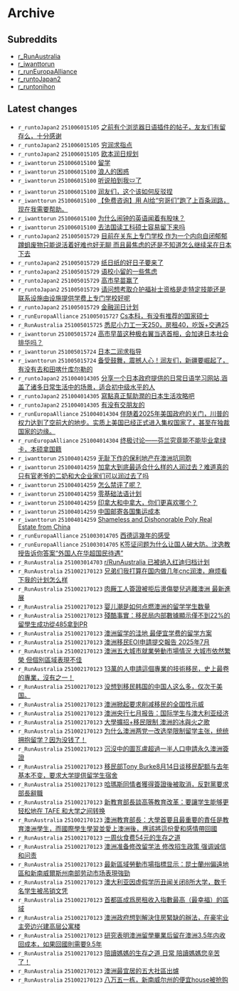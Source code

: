 # Archive

## Subreddits

- [r_RunAustralia](r_RunAustralia/index.md)
- [r_iwanttorun](r_iwanttorun/index.md)
- [r_runEuropaAlliance](r_runEuropaAlliance/index.md)
- [r_runtoJapan2](r_runtoJapan2/index.md)
- [r_runtonihon](r_runtonihon/index.md)

## Latest changes

- `r_runtoJapan2` `251006015105` [之前有个浏览器日语插件的帖子，友友们有留存么，十分感谢](posts/r_runtoJapan2/251005173052_1nyuf7b.md)
- `r_runtoJapan2` `251006015105` [穷润求指点](posts/r_runtoJapan2/251005183301_1nyw3f3.md)
- `r_runtoJapan2` `251006015105` [欧本润日规划](posts/r_runtoJapan2/251005111048_1nylfci.md)
- `r_iwanttorun` `251006015100` [留学](posts/r_iwanttorun/251005085225_1nyj5s4.md)
- `r_iwanttorun` `251006015100` [浪人的困惑](posts/r_iwanttorun/251005213033_1nz0qlb.md)
- `r_iwanttorun` `251006015100` [听说拍到我🩲了](posts/r_iwanttorun/251006003607_1nz4xom.md)
- `r_iwanttorun` `251006015100` [润友们，这个该如何反驳捏](posts/r_iwanttorun/251005171749_1nyu2ki.md)
- `r_iwanttorun` `251006015100` [【免费咨询】用 AI给“穷哥们”跑了上百条润路，现在我需要帮助。](posts/r_iwanttorun/251005234515_1nz3u9b.md)
- `r_iwanttorun` `251006015100` [为什么闹钟的英语闻着有股味？](posts/r_iwanttorun/251005075912_1nyib7j.md)
- `r_iwanttorun` `251006015100` [去法国读工科硕士容易留下来吗](posts/r_iwanttorun/251005104252_1nyky50.md)
- `r_runtoJapan2` `251005015729` [目前在关东上专门学校 作为一个内向自闭郁郁蹲蛆废物只能说活着好难也好无聊 而且最焦虑的还是不知道怎么继续呆在日本下去](posts/r_runtoJapan2/251004042703_1nxkixd.md)
- `r_runtoJapan2` `251005015729` [纸日纸的好日子要来了](posts/r_runtoJapan2/251004083828_1nxoowl.md)
- `r_runtoJapan2` `251005015729` [语校小留的一些焦虑](posts/r_runtoJapan2/251004045610_1nxl1h2.md)
- `r_runtoJapan2` `251005015729` [高市早苗赢了](posts/r_runtoJapan2/251004055841_1nxm3u2.md)
- `r_runtoJapan2` `251005015729` [请问想考取介护福祉士资格是走特定技能还是联系设施由设施提供学费上专门学校好呢](posts/r_runtoJapan2/251004110330_1nxr1d9.md)
- `r_runtoJapan2` `251005015729` [金融润日计划](posts/r_runtoJapan2/251003112249_1nwwe5a.md)
- `r_runEuropaAlliance` `251005015727` [Cs本科，有没有推荐的国家硕士](posts/r_runEuropaAlliance/251004133253_1nxu4bu.md)
- `r_RunAustralia` `251005015725` [悉尼小力工一天250，房租40，吃饭+交通25](posts/r_RunAustralia/251004080410_1nxo5mf.md)
- `r_iwanttorun` `251005015724` [高市早苗这种极右翼当选首相，会加速日本社会排华吗？](posts/r_iwanttorun/251004075911_1nxo2oz.md)
- `r_iwanttorun` `251005015724` [日本二润求指导](posts/r_iwanttorun/251004022607_1nxi7h6.md)
- `r_iwanttorun` `251005015724` [备受鼓舞，震撼人心！润友们，新疆要崛起了，有没有去和田喀什库尔勒的](posts/r_iwanttorun/251005015140_1nybszy.md)
- `r_runtoJapan2` `251004014305` [分享一个日本政府提供的日常日语学习网站,涵盖了诸多日常生活中的场景，适合初中级水平的人](posts/r_runtoJapan2/251003081731_1nwtb9t.md)
- `r_runtoJapan2` `251004014305` [寫點真正幫助潤的日本生活攻略吧](posts/r_runtoJapan2/251003080457_1nwt4fr.md)
- `r_runtoJapan2` `251004014305` [有没有交朋友的](posts/r_runtoJapan2/251003124032_1nwy0ve.md)
- `r_runEuropaAlliance` `251004014304` [伴随着2025年美国政府的关门，川普的权力达到了空前大的地步。实质上美国已经正式进入集权国家了，甚至在独裁国家的边缘。](posts/r_runEuropaAlliance/251003034737_1nwouj5.md)
- `r_runEuropaAlliance` `251004014304` [终极讨论——芬兰究竟能不能毕业拿绿卡，本硕拿国籍](posts/r_runEuropaAlliance/251003175824_1nx6bgu.md)
- `r_iwanttorun` `251004014259` [无耻下作的保利地产在澳洲坑同胞](posts/r_iwanttorun/251003152736_1nx28rp.md)
- `r_iwanttorun` `251004014259` [加拿大到底最适合什么样的人润过去？难道真的只有官老爷的二奶和大企业家们可以润过去了吗](posts/r_iwanttorun/251004002719_1nxfttu.md)
- `r_iwanttorun` `251004014259` [怎么禁评了呢？](posts/r_iwanttorun/251003045706_1nwq42o.md)
- `r_iwanttorun` `251004014259` [零基础法语计划](posts/r_iwanttorun/251003093723_1nwujs0.md)
- `r_iwanttorun` `251004014259` [印拿大和中拿大，你们更喜欢哪个？](posts/r_iwanttorun/251003130543_1nwylyj.md)
- `r_iwanttorun` `251004014259` [中国邮寄各国集运成本](posts/r_iwanttorun/251003183717_1nx7cw1.md)
- `r_iwanttorun` `251004014259` [Shameless and Dishonorable Poly Real Estate from China](posts/r_iwanttorun/251003114943_1nwwxi5.md)
- `r_runEuropaAlliance` `251003014705` [西德這幾年的感受](posts/r_runEuropaAlliance/251002220459_1nwhjyd.md)
- `r_runEuropaAlliance` `251003014705` [K签证问题为什么让国人破大防。沈逸教授告诉你答案“外国人在华超国民待遇”](posts/r_runEuropaAlliance/251002171550_1nw9tie.md)
- `r_RunAustralia` `251003014703` [r/RunAustralia 已被纳入红迪归档计划](posts/r_RunAustralia/251002171544_1nw9teo.md)
- `r_RunAustralia` `251002170123` [兄弟们我打算在国内做几年cnc润澳，麻烦看下我的计划怎么样](posts/r_RunAustralia/250810183716_1mmqb1j.md)
- `r_RunAustralia` `251002170123` [肉厰工人簽證被拒后燙傷嬰兒逃離澳洲 最新進展](posts/r_RunAustralia/250818023927_1mta3wg.md)
- `r_RunAustralia` `251002170123` [婴儿潮是如何点燃澳洲的留学学生数量](posts/r_RunAustralia/250731142037_1me2voq.md)
- `r_RunAustralia` `251002170123` [殘酷事實：移民局内部數據顯示僅不到22%的留學生成功從485拿到PR](posts/r_RunAustralia/250809065436_1mlizcj.md)
- `r_RunAustralia` `251002170123` [澳洲留学的洼地 最便宜学费的留学方案](posts/r_RunAustralia/250814061308_1mpsit4.md)
- `r_RunAustralia` `251002170123` [澳洲移民EOI申請提交報告 2025年7月](posts/r_RunAustralia/250810013650_1mm61tv.md)
- `r_RunAustralia` `251002170123` [澳洲五大城市就業勞動市場情況 大城市依然繁榮 但個別區域表現不佳](posts/r_RunAustralia/250817085657_1mslypl.md)
- `r_RunAustralia` `251002170123` [13萬的人申請這個專業的技術移民，史上最卷的專業，沒有之一！](posts/r_RunAustralia/250809231033_1mm32r0.md)
- `r_RunAustralia` `251002170123` [没想到移民韩国的中国人这么多，仅次于美国。](posts/r_RunAustralia/250731221240_1mef5vt.md)
- `r_RunAustralia` `251002170123` [澳洲掀起要求削减移民的全国性示威](posts/r_RunAustralia/250816220748_1ms9d4p.md)
- `r_RunAustralia` `251002170123` [澳洲央行七月报告：国际学生与澳大利亚经济](posts/r_RunAustralia/250731143634_1me3a7d.md)
- `r_RunAustralia` `251002170123` [大學擴招+移民限制 澳洲的冰與火之歌](posts/r_RunAustralia/250808082452_1mkpnq6.md)
- `r_RunAustralia` `251002170123` [为什么澳洲两党一改选举限制留学主张，统统拥抱留学？因为没钱了！](posts/r_RunAustralia/250810222636_1mmw2qp.md)
- `r_RunAustralia` `251002170123` [沉沒中的圖瓦盧超過一半人口申請永久澳洲簽證](posts/r_RunAustralia/250801120237_1meuma1.md)
- `r_RunAustralia` `251002170123` [移民部Tony Burke8月14日谈移民配额与去年基本不变，要求大学提供留学生宿舍](posts/r_RunAustralia/250814064544_1mpt3cn.md)
- `r_RunAustralia` `251002170123` [哈瑪斯同情者獲得簽證後被取消，反對黨要求部長辭職](posts/r_RunAustralia/250809004454_1mlc2qm.md)
- `r_RunAustralia` `251002170123` [新教育部長談高等教育改革：要讓学生能够更轻松地在 TAFE 和大学之间转换](posts/r_RunAustralia/250819073740_1mubvg4.md)
- `r_RunAustralia` `251002170123` [澳洲教育部長：大學首要且最重要的責任是教育澳洲學生，而國際學生學習並愛上澳洲後，應該將這份愛和感情帶回國](posts/r_RunAustralia/250819080020_1muc8dn.md)
- `r_RunAustralia` `251002170123` [一周伙食费54元的生存之道](posts/r_RunAustralia/250815202128_1mr966v.md)
- `r_RunAustralia` `251002170123` [澳洲准备修改留学法 修改招生政策 强调诚信和问责](posts/r_RunAustralia/250813225640_1mpjh02.md)
- `r_RunAustralia` `251002170123` [最新區域勞動市場指標显示：昆士蘭州偏遠地區和新南威爾斯州南部劳动市场表現強勁](posts/r_RunAustralia/250816230836_1msavu2.md)
- `r_RunAustralia` `251002170123` [澳大利亚因虚假学历丑闻关闭8所大学，数千名学生被吊销文凭](posts/r_RunAustralia/250818024815_1mtaada.md)
- `r_RunAustralia` `251002170123` [首都區成爲房租收入指數最高（最幸福）的區域](posts/r_RunAustralia/250801124530_1mevj6h.md)
- `r_RunAustralia` `251002170123` [澳洲政府想到解決住房緊缺的辦法，在豪宅业主旁边兴建高层公寓楼](posts/r_RunAustralia/250809203533_1mlzkiq.md)
- `r_RunAustralia` `251002170123` [研究表明澳洲留學畢業后留在澳洲3.5年内收回成本，如果回國則需要9.5年](posts/r_RunAustralia/250815033839_1mqmgq7.md)
- `r_RunAustralia` `251002170123` [陪讀媽媽的生存之道 日常 陪讀媽媽您辛苦了！](posts/r_RunAustralia/250815120609_1mqvvp3.md)
- `r_RunAustralia` `251002170123` [澳洲最宜居的五大社區出爐](posts/r_RunAustralia/250809061050_1mlia7b.md)
- `r_RunAustralia` `251002170123` [八万五一栋，新南威尔州的便宜house被抢购](posts/r_RunAustralia/250815084111_1mqrygm.md)
